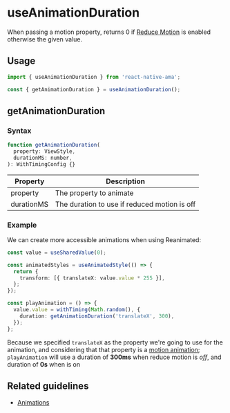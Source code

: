 # useAnimationDuration

When passing a motion property, returns 0 if [Reduce Motion](../hooks/useAMAContext#isreducemotionenabled) is enabled otherwise the given value.

## Usage

```js
import { useAnimationDuration } from 'react-native-ama';

const { getAnimationDuration } = useAnimationDuration();
```

## getAnimationDuration

### Syntax

```js
function getAnimationDuration(
  property: ViewStyle,
  durationMS: number,
): WithTimingConfig {}
```

| Property   | Description                                  |
| ---------- | -------------------------------------------- |
| property   | The property to animate                      |
| durationMS | The duration to use if reduced motion is off |

### Example

We can create more accessible animations when using Reanimated:

```ts
const value = useSharedValue(0);

const animatedStyles = useAnimatedStyle(() => {
  return {
    transform: [{ translateX: value.value * 255 }],
  };
});

const playAnimation = () => {
  value.value = withTiming(Math.random(), {
    duration: getAnimationDuration('translateX', 300),
  });
};
```

Because we specified `translateX` as the property we're going to use for the animation, and considering that that property is a [motion animation](../utils/isMotionAnimation.md); `playAnimation` will use a duration of **300ms** when reduce motion is _off_, and duration of **0s** when is on

## Related guidelines

- [Animations](../guidelines/animations)
